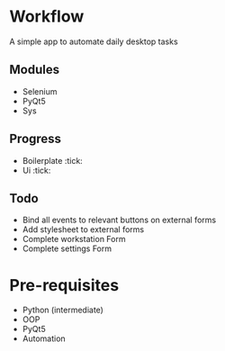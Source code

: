 # Workflow

A simple app to automate daily desktop tasks

## Modules

- Selenium
- PyQt5
- Sys

## Progress

- Boilerplate :tick:
- Ui :tick:

## Todo 

- Bind all events to relevant buttons on external forms
- Add stylesheet to external forms
- Complete workstation Form
- Complete settings Form


# Pre-requisites

- Python (intermediate)
- OOP
- PyQt5
- Automation